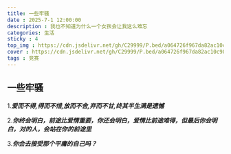 ```yaml
---
title: 一些牢骚
date : 2025-7-1 12:00:00
description : 我也不知道为什么一个女孩会让我这么难忘
categories: 生活
sticky : 4
top_img : https://cdn.jsdelivr.net/gh/C29999/P.bed/a064726f967da82ac10c98a3e3d23ebc.png
cover : https://cdn.jsdelivr.net/gh/C29999/P.bed/a064726f967da82ac10c98a3e3d23ebc.png
tags : 竞赛
---
```


## 一些牢骚

1.***爱而不得,得而不惜,放而不舍,弃而不甘,终其半生满是遗憾***

2.***你终会明白，前途比爱情重要，你还会明白，爱情比前途难得，但最后你会明白，对的人，会站在你的前途里***

3.***你会去接受那个平庸的自己吗？***

